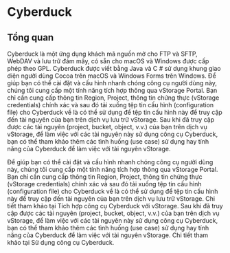 # Cyberduck

## Tổng quan 

Cyberduck là một ứng dụng khách mã nguồn mở cho FTP và SFTP, WebDAV và lưu trữ đám mây, có sẵn cho macOS và Windows được cấp phép theo GPL. Cyberduck được viết bằng Java và C # sử dụng khung giao diện người dùng Cocoa trên macOS và Windows Forms trên Windows. Để giúp bạn có thể cài đặt và cấu hình nhanh chóng công cụ người dùng này, chúng tôi cung cấp một tính năng tích hợp thông qua vStorage Portal. Bạn chỉ cần cung cấp thông tin Region, Project, thông tin chứng thực (vStorage credentials) chính xác và sau đó tải xuống tệp tin cấu hình (configuration file) cho Cyberduck về là có thể sử dụng để tệp tin cấu hình này để truy cập đến tài nguyên của bạn trên dịch vụ lưu trữ vStorage. Sau khi đã truy cập được các tài nguyên (project, bucket, object, v.v.) của bạn trên dịch vụ vStorage, để làm việc với các tài nguyên này sử dụng công cụ Cyberduck, bạn có thể tham khảo thêm các tình huống (use case) sử dụng hay tính năng của Cyberduck để làm việc với tài nguyên vStorage.

Để giúp bạn có thể cài đặt và cấu hình nhanh chóng công cụ người dùng này, chúng tôi cung cấp một tính năng tích hợp thông qua vStorage Portal. Bạn chỉ cần cung cấp thông tin Region, Project, thông tin chứng thực (vStorage credentials) chính xác và sau đó tải xuống tệp tin cấu hình (configuration file) cho Cyberduck về là có thể sử dụng để tệp tin cấu hình này để truy cập đến tài nguyên của bạn trên dịch vụ lưu trữ vStorage. Chi tiết tham khảo tại Tích hợp công cụ Cyberduck với vStorage. Sau khi đã truy cập được các tài nguyên (project, bucket, object, v.v.) của bạn trên dịch vụ vStorage, để làm việc với các tài nguyên này sử dụng công cụ Cyberduck, bạn có thể tham khảo thêm các tình huống (use case) sử dụng hay tính năng của Cyberduck để làm việc với tài nguyên vStorage. Chi tiết tham khảo tại Sử dụng công cụ Cyberduck.
